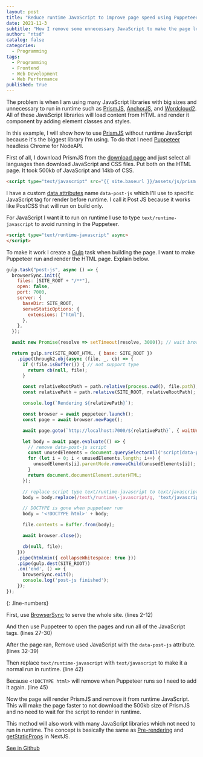 ```yaml
---
layout: post
title: "Reduce runtime JavaScript to improve page speed using Puppeteer"
date: 2021-11-3
subtitle: "How I remove some unnecessary JavaScript to make the page loading faster in runtime using Puppeteer"
author: "ntsd"
catalog: false
categories:
  - Programming
tags:
  - Programming
  - Frontend
  - Web Development
  - Web Performance
published: true
---
```


The problem is when I am using many JavaScript libraries with big sizes and unnecessary to run in runtime such as [PrismJS](https://github.com/PrismJS/prism), [AnchorJS](https://github.com/bryanbraun/anchorjs), and [Wordcloud2](https://github.com/timdream/wordcloud2.js/). All of these JavaScript libraries will load content from HTML and render it component by adding element classes and styles.

In this example, I will show how to use [PrismJS](https://github.com/PrismJS/prism) without runtime JavaScript because it's the biggest library I'm using. To do that I need [Puppeteer](https://github.com/puppeteer/puppeteer) headless Chrome for NodeAPI.

First of all, I download PrismJS from the [download page](https://prismjs.com/download.html) and just select all languages then download JavaScript and CSS files. Put both on the HTML page. It took 500kb of JavaScript and 14kb of CSS.

```HTML
<script type="text/javascript" src="{{ site.baseurl }}/assets/js/prism.js" data-post-js="true" ></script>
```

I have a custom [data attributes](https://developer.mozilla.org/en-US/docs/Learn/HTML/Howto/Use_data_attributes) name `data-post-js` which I'll use to specific JavaScript tag for render before runtime. I call it Post JS because it works like PostCSS that will run on build only.

For JavaScript I want it to run on runtime I use to type `text/runtime-javascript` to avoid running in the Puppeteer.

```HTML
<script type="text/runtime-javascript" async>
</script>
```

To make it work I create a [Gulp](https://github.com/gulpjs/gulp) task when building the page. I want to make Puppeteer run and render the HTML page. Explain below.

```JavaScript
gulp.task("post-js", async () => {
  browserSync.init({
    files: [SITE_ROOT + "/**"],
    open: false,
    port: 7000,
    server: {
      baseDir: SITE_ROOT,
      serveStaticOptions: {
        extensions: ["html"],
      },
    },
  });

  await new Promise(resolve => setTimeout(resolve, 3000)); // wait browserSync run

  return gulp.src(SITE_ROOT_HTML, { base: SITE_ROOT })
    .pipe(through2.obj(async (file, _, cb) => {
      if (!file.isBuffer()) { // not support type
        return cb(null, file);
      }

      const relativeRootPath = path.relative(process.cwd(), file.path);
      const relativePath = path.relative(SITE_ROOT, relativeRootPath);

      console.log(`Rendering ${relativePath}`);

      const browser = await puppeteer.launch();
      const page = await browser.newPage();

      await page.goto(`http://localhost:7000/${relativePath}`, { waitUntil: 'networkidle0' });

      let body = await page.evaluate(() => {
        // remove data-post-js script
        const unusedElements = document.querySelectorAll('script[data-post-js="true"]');
        for (let i = 0; i < unusedElements.length; i++) {
          unusedElements[i].parentNode.removeChild(unusedElements[i]);
        }
        return document.documentElement.outerHTML;
      });

      // replace script type text/runtime-javascript to text/javascript
      body = body.replace(/text\/runtime\-javascript/g, 'text/javascript');

      // DOCTYPE is gone when puppeteer run
      body = '<!DOCTYPE html>' + body;

      file.contents = Buffer.from(body);

      await browser.close();

      cb(null, file);
    }))
    .pipe(htmlmin({ collapseWhitespace: true }))
    .pipe(gulp.dest(SITE_ROOT))
    .on('end', () => {
      browserSync.exit();
      console.log('post-js finished');
    });
});
```
{: .line-numbers}

First, use [BrowserSync](https://github.com/BrowserSync/browser-sync) to serve the whole site. (lines 2-12)

And then use Puppeteer to open the pages and run all of the JavaScript tags. (lines 27-30)

After the page ran, Remove used JavaScript with the `data-post-js` attribute. (lines 32-39)

Then replace `text/runtime-javascript` with `text/javascript` to make it a normal run in runtime. (line 42)

Because `<!DOCTYPE html>` will remove when Puppeteer runs so I need to add it again. (line 45)

Now the page will render PrismJS and remove it from runtime JavaScript. This will make the page faster to not download the 500kb size of PrismJS and no need to wait for the script to render in runtime.

This method will also work with many JavaScript libraries which not need to run in runtime. The concept is basically the same as [Pre-rendering](https://nextjs.org/docs/basic-features/pages#pre-rendering) and [getStaticProps](https://nextjs.org/docs/basic-features/data-fetching#getstaticprops-static-generation) in NextJS.

[See in Github](https://github.com/ntsd/ntsd.dev/blob/e2db2c0f4677b49bb928dcef20ba5b441a67fdbb/gulpfile.babel.js#L132-L188)
